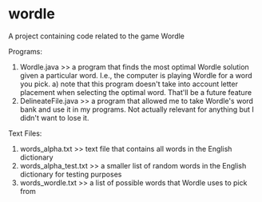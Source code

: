 # wordle
A project containing code related to the game Wordle

Programs:
1) Wordle.java >> a program that finds the most optimal Wordle solution given a particular word. I.e., the computer is playing Wordle for a word you pick.
    a) note that this program doesn't take into account letter placement when selecting the optimal word. That'll be a future feature
2) DelineateFile.java >> a program that allowed me to take Wordle's word bank and use it in my programs. Not actually relevant for anything but I didn't want to lose it.

Text Files:
1) words_alpha.txt >> text file that contains all words in the English dictionary
2) words_alpha_test.txt >> a smaller list of random words in the English dictionary for testing purposes
3) words_wordle.txt >> a list of possible words that Wordle uses to pick from
